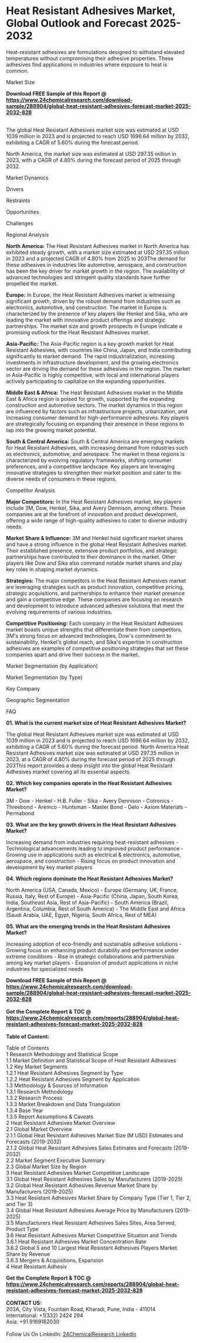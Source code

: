 <h1>Heat Resistant Adhesives Market, Global Outlook and Forecast 2025-2032</h1><p>Heat-resistant adhesives are formulations designed to withstand elevated temperatures without compromising their adhesive properties. These adhesives find applications in industries where exposure to heat is common.</p><p>
Market Size </p><p>
</p><div><b>Download FREE Sample of this Report @ 
            <a href="https://www.24chemicalresearch.com/download-sample/288904/global-heat-resistant-adhesives-forecast-market-2025-2032-828">
            https://www.24chemicalresearch.com/download-sample/288904/global-heat-resistant-adhesives-forecast-market-2025-2032-828</a></b></div><br><p>The global Heat Resistant Adhesives market size was estimated at USD 1039 million in 2023 and is projected to reach USD 1696.64 million by 2032, exhibiting a CAGR of 5.60% during the forecast period. </p><p>
</p><p>North America, the market size was estimated at USD 297.35 million in 2023, with a CAGR of 4.80% during the forecast period of 2025 through 2032.</p><p>
Market Dynamics</p><p>
Drivers</p><p>
</p><p>
Restraints</p><p>
</p><p>
Opportunities</p><p>
</p><p>
Challenges</p><p>
</p><p>
Regional Analysis</p><p>

</p><p><strong>North America:</strong> The Heat Resistant Adhesives market in North America has exhibited steady growth, with a market size estimated at USD 297.35 million in 2023 and a projected CAGR of 4.80% from 2025 to 203The demand for these adhesives in industries like automotive, aerospace, and construction has been the key driver for market growth in the region. The availability of advanced technologies and stringent quality standards have further propelled the market.</p><p>

</p><p><strong>Europe:</strong> In Europe, the Heat Resistant Adhesives market is witnessing significant growth, driven by the robust demand from industries such as electronics, automotive, and construction. The market in Europe is characterized by the presence of key players like Henkel and Sika, who are leading the market with innovative product offerings and strategic partnerships. The market size and growth prospects in Europe indicate a promising outlook for the Heat Resistant Adhesives market.</p><p>

</p><p><strong>Asia-Pacific:</strong> The Asia-Pacific region is a key growth market for Heat Resistant Adhesives, with countries like China, Japan, and India contributing significantly to market demand. The rapid industrialization, increasing investments in infrastructure development, and the growing electronics sector are driving the demand for these adhesives in the region. The market in Asia-Pacific is highly competitive, with local and international players actively participating to capitalize on the expanding opportunities.</p><p>

</p><p><strong>Middle East &amp; Africa:</strong> The Heat Resistant Adhesives market in the Middle East &amp; Africa region is poised for growth, supported by the expanding construction and automotive sectors. The market dynamics in this region are influenced by factors such as infrastructure projects, urbanization, and increasing consumer demand for high-performance adhesives. Key players are strategically focusing on expanding their presence in these regions to tap into the growing market potential.</p><p>

</p><p><strong>South &amp; Central America:</strong> South &amp; Central America are emerging markets for Heat Resistant Adhesives, with increasing demand from industries such as electronics, automotive, and aerospace. The market in these regions is characterized by evolving regulatory frameworks, shifting consumer preferences, and a competitive landscape. Key players are leveraging innovative strategies to strengthen their market position and cater to the diverse needs of consumers in these regions.</p><p>
Competitor Analysis</p><p>

</p><p><strong>Major Competitors:</strong> In the Heat Resistant Adhesives market, key players include 3M, Dow, Henkel, Sika, and Avery Dennison, among others. These companies are at the forefront of innovation and product development, offering a wide range of high-quality adhesives to cater to diverse industry needs.</p><p>

</p><p><strong>Market Share &amp; Influence:</strong> 3M and Henkel hold significant market shares and have a strong influence in the global Heat Resistant Adhesives market. Their established presence, extensive product portfolios, and strategic partnerships have contributed to their dominance in the market. Other players like Dow and Sika also command notable market shares and play key roles in shaping market dynamics.</p><p>

</p><p><strong>Strategies:</strong> The major competitors in the Heat Resistant Adhesives market are leveraging strategies such as product innovation, competitive pricing, strategic acquisitions, and partnerships to enhance their market presence and gain a competitive edge. These companies are focusing on research and development to introduce advanced adhesive solutions that meet the evolving requirements of various industries.</p><p>

</p><p><strong>Competitive Positioning:</strong> Each company in the Heat Resistant Adhesives market boasts unique strengths that differentiate them from competitors. 3M's strong focus on advanced technologies, Dow's commitment to sustainability, Henkel's global reach, and Sika's expertise in construction adhesives are examples of competitive positioning strategies that set these companies apart and drive their success in the market.</p><p>
Market Segmentation (by Application)</p><p>
</p><p>
Market Segmentation (by Type)</p><p>
</p><p>
Key Company</p><p>
</p><p>
Geographic Segmentation</p><p>
</p><p>
FAQ </p><p>
<strong>01. What is the current market size of Heat Resistant Adhesives Market?</strong></p><p>
The global Heat Resistant Adhesives market size was estimated at USD 1039 million in 2023 and is projected to reach USD 1696.64 million by 2032, exhibiting a CAGR of 5.60% during the forecast period. North America Heat Resistant Adhesives market size was estimated at USD 297.35 million in 2023, at a CAGR of 4.80% during the forecast period of 2025 through 203This report provides a deep insight into the global Heat Resistant Adhesives market covering all its essential aspects. </p><p>
<strong>02. Which key companies operate in the Heat Resistant Adhesives Market?</strong></p><p>
3M - Dow - Henkel - H.B. Fuller - Sika - Avery Dennison - Cotronics - Threebond - Aremco - Huntsman - Master Bond - Delo - Axiom Materials - Permabond</p><p>
<strong>03. What are the key growth drivers in the Heat Resistant Adhesives Market?</strong></p><p>
Increasing demand from industries requiring heat-resistant adhesives - Technological advancements leading to improved product performance - Growing use in applications such as electrical &amp; electronics, automotive, aerospace, and construction - Rising focus on product innovation and development by key market players</p><p>
<strong>04. Which regions dominate the Heat Resistant Adhesives Market?</strong></p><p>
North America (USA, Canada, Mexico) - Europe (Germany, UK, France, Russia, Italy, Rest of Europe) - Asia-Pacific (China, Japan, South Korea, India, Southeast Asia, Rest of Asia-Pacific) - South America (Brazil, Argentina, Columbia, Rest of South America) - The Middle East and Africa (Saudi Arabia, UAE, Egypt, Nigeria, South Africa, Rest of MEA)</p><p>
<strong>05. What are the emerging trends in the Heat Resistant Adhesives Market?</strong></p><p>
Increasing adoption of eco-friendly and sustainable adhesive solutions - Growing focus on enhancing product durability and performance under extreme conditions - Rise in strategic collaborations and partnerships among key market players - Expansion of product applications in niche industries for specialized needs 
</p><div><b>Download FREE Sample of this Report @ 
            <a href="https://www.24chemicalresearch.com/download-sample/288904/global-heat-resistant-adhesives-forecast-market-2025-2032-828">
            https://www.24chemicalresearch.com/download-sample/288904/global-heat-resistant-adhesives-forecast-market-2025-2032-828</a></b></div><br><div><b>Get the Complete Report & TOC @ 
            <a href="https://www.24chemicalresearch.com/reports/288904/global-heat-resistant-adhesives-forecast-market-2025-2032-828">
            https://www.24chemicalresearch.com/reports/288904/global-heat-resistant-adhesives-forecast-market-2025-2032-828</a></b></div><br>
            <b>Table of Content:</b><p>Table of Contents<br />
1 Research Methodology and Statistical Scope<br />
1.1 Market Definition and Statistical Scope of Heat Resistant Adhesives<br />
1.2 Key Market Segments<br />
1.2.1 Heat Resistant Adhesives Segment by Type<br />
1.2.2 Heat Resistant Adhesives Segment by Application<br />
1.3 Methodology & Sources of Information<br />
1.3.1 Research Methodology<br />
1.3.2 Research Process<br />
1.3.3 Market Breakdown and Data Triangulation<br />
1.3.4 Base Year<br />
1.3.5 Report Assumptions & Caveats<br />
2 Heat Resistant Adhesives Market Overview<br />
2.1 Global Market Overview<br />
2.1.1 Global Heat Resistant Adhesives Market Size (M USD) Estimates and Forecasts (2019-2032)<br />
2.1.2 Global Heat Resistant Adhesives Sales Estimates and Forecasts (2019-2032)<br />
2.2 Market Segment Executive Summary<br />
2.3 Global Market Size by Region<br />
3 Heat Resistant Adhesives Market Competitive Landscape<br />
3.1 Global Heat Resistant Adhesives Sales by Manufacturers (2019-2025)<br />
3.2 Global Heat Resistant Adhesives Revenue Market Share by Manufacturers (2019-2025)<br />
3.3 Heat Resistant Adhesives Market Share by Company Type (Tier 1, Tier 2, and Tier 3)<br />
3.4 Global Heat Resistant Adhesives Average Price by Manufacturers (2019-2025)<br />
3.5 Manufacturers Heat Resistant Adhesives Sales Sites, Area Served, Product Type<br />
3.6 Heat Resistant Adhesives Market Competitive Situation and Trends<br />
3.6.1 Heat Resistant Adhesives Market Concentration Rate<br />
3.6.2 Global 5 and 10 Largest Heat Resistant Adhesives Players Market Share by Revenue<br />
3.6.3 Mergers & Acquisitions, Expansion<br />
4 Heat Resistant Adhesiv</p><div><b>Get the Complete Report & TOC @ 
            <a href="https://www.24chemicalresearch.com/reports/288904/global-heat-resistant-adhesives-forecast-market-2025-2032-828">
            https://www.24chemicalresearch.com/reports/288904/global-heat-resistant-adhesives-forecast-market-2025-2032-828</a></b></div><br><b>CONTACT US:</b><br>
            203A, City Vista, Fountain Road, Kharadi, Pune, India - 411014<br>
            International: +1(332) 2424 294<br>
            Asia: +91 9169162030 <br><br>
            Follow Us On LinkedIn: <a href="https://www.linkedin.com/company/24chemicalresearch/">24ChemicalResearch LinkedIn</a>